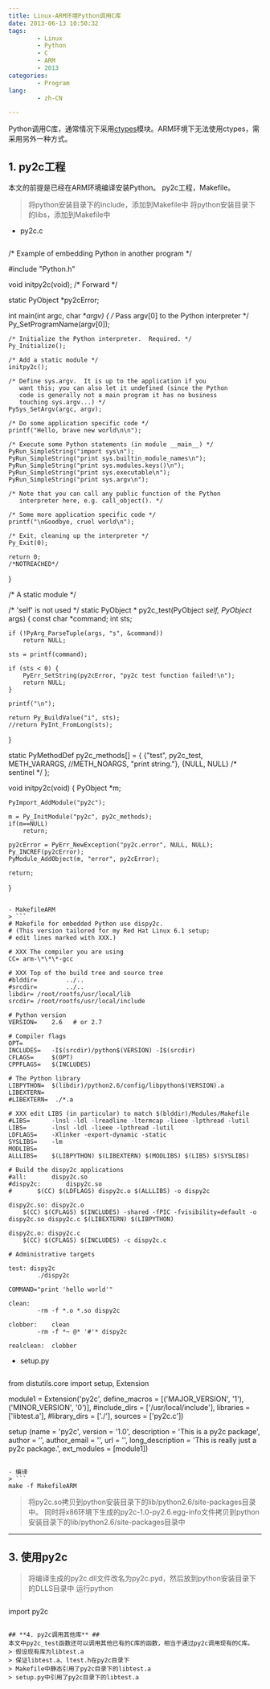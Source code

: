 ```yaml
---
title: Linux-ARM环境Python调用C库
date: 2013-06-13 10:50:32
tags:
        - Linux
        - Python
        - C
        - ARM
        - 2013
categories:
        - Program
lang:
        - zh-CN

---
```

Python调用C库，通常情况下采用[ctypes](http://starship.python.net/crew/theller/ctypes/)模块。ARM环境下无法使用ctypes，需采用另外一种方式。

<!-- more -->
## **1. py2c工程** ##
本文的前提是已经在ARM环境编译安装Python。
py2c工程，Makefile。
> 将python安装目录下的include，添加到Makefile中
> 将python安装目录下的libs，添加到Makefile中

- py2c.c
> ```
/* Example of embedding Python in another program */

#include "Python.h"

void initpy2c(void); /* Forward */

static PyObject *py2cError;

int
main(int argc, char **argv)
{
    /* Pass argv[0] to the Python interpreter */
    Py_SetProgramName(argv[0]);
    
    /* Initialize the Python interpreter.  Required. */
    Py_Initialize();
    
    /* Add a static module */
    initpy2c();
    
    /* Define sys.argv.  It is up to the application if you
       want this; you can also let it undefined (since the Python 
       code is generally not a main program it has no business
       touching sys.argv...) */
    PySys_SetArgv(argc, argv);
    
    /* Do some application specific code */
    printf("Hello, brave new world\n\n");
    
    /* Execute some Python statements (in module __main__) */
    PyRun_SimpleString("import sys\n");
    PyRun_SimpleString("print sys.builtin_module_names\n");
    PyRun_SimpleString("print sys.modules.keys()\n");
    PyRun_SimpleString("print sys.executable\n");
    PyRun_SimpleString("print sys.argv\n");
    
    /* Note that you can call any public function of the Python
       interpreter here, e.g. call_object(). */
    
    /* Some more application specific code */
    printf("\nGoodbye, cruel world\n");
    
    /* Exit, cleaning up the interpreter */
    Py_Exit(0);
    
    return 0;
    /*NOTREACHED*/
}

/* A static module */

/* 'self' is not used */
static PyObject *
py2c_test(PyObject *self, PyObject* args)
{
    const char *command;
    int sts;

    if (!PyArg_ParseTuple(args, "s", &command))
        return NULL;
    
    sts = printf(command);
    
    if (sts < 0) {
        PyErr_SetString(py2cError, "py2c test function failed!\n");
        return NULL;
    }
    
    printf("\n");
    
    return Py_BuildValue("i", sts);
    //return PyInt_FromLong(sts);
}

static PyMethodDef py2c_methods[] = {
    {"test",		py2c_test,	METH_VARARGS, //METH_NOARGS,
     "print string."},
    {NULL,		NULL}		/* sentinel */
};

void
initpy2c(void)
{
    PyObject *m;
    
    PyImport_AddModule("py2c");
    
    m = Py_InitModule("py2c", py2c_methods);
    if(m==NULL)
        return;
    
    py2cError = PyErr_NewException("py2c.error", NULL, NULL);
    Py_INCREF(py2cError);
    PyModule_AddObject(m, "error", py2cError);
    
    return;
}

```

- MakefileARM
> ```
# Makefile for embedded Python use dispy2c.
# (This version tailored for my Red Hat Linux 6.1 setup;
# edit lines marked with XXX.)

# XXX The compiler you are using
CC= arm-\*\*\*-gcc

# XXX Top of the build tree and source tree
#blddir=		../..
#srcdir=		../..
libdir= /root/rootfs/usr/local/lib
srcdir= /root/rootfs/usr/local/include

# Python version
VERSION=	2.6   # or 2.7

# Compiler flags
OPT=	
INCLUDES=	-I$(srcdir)/python$(VERSION) -I$(srcdir)
CFLAGS=		$(OPT)
CPPFLAGS=	$(INCLUDES)

# The Python library
LIBPYTHON=	$(libdir)/python2.6/config/libpython$(VERSION).a
LIBEXTERN=
#LIBEXTERN=  ./*.a

# XXX edit LIBS (in particular) to match $(blddir)/Modules/Makefile
#LIBS=		-lnsl -ldl -lreadline -ltermcap -lieee -lpthread -lutil
LIBS=		-lnsl -ldl -lieee -lpthread -lutil
LDFLAGS=	-Xlinker -export-dynamic -static
SYSLIBS=	-lm
MODLIBS=	
ALLLIBS=	$(LIBPYTHON) $(LIBEXTERN) $(MODLIBS) $(LIBS) $(SYSLIBS)

# Build the dispy2c applications
#all:		dispy2c.so
#dispy2c:		dispy2c.so
#		$(CC) $(LDFLAGS) dispy2c.o $(ALLLIBS) -o dispy2c 

dispy2c.so: dispy2c.o
	$(CC) $(CFLAGS) $(INCLUDES) -shared -fPIC -fvisibility=default -o dispy2c.so dispy2c.c $(LIBEXTERN) $(LIBPYTHON)

dispy2c.o: dispy2c.c
	$(CC) $(CFLAGS) $(INCLUDES) -c dispy2c.c

# Administrative targets

test: dispy2c
		./dispy2c

COMMAND="print 'hello world'"

clean:
		-rm -f *.o *.so dispy2c

clobber:	clean
		-rm -f *~ @* '#'* dispy2c

realclean:	clobber

```

- setup.py
> ```
from distutils.core import setup, Extension

module1 = Extension('py2c',
                    define_macros = [('MAJOR_VERSION', '1'),
                                     ('MINOR_VERSION', '0')],
                    #include_dirs = ['/usr/local/include'],
                    libraries = ['libtest.a'],
                    #library_dirs = ['./'],
                    sources = ['py2c.c'])

setup (name = 'py2c',
       version = '1.0',
       description = 'This is a py2c package',
       author = '',
       author_email = '',
       url = '',
       long_description = 'This is really just a py2c package.',
       ext_modules = [module1])
```

- 编译
> ```
make -f MakefileARM
```
> 将py2c.so拷贝到python安装目录下的lib/python2.6/site-packages目录中。
> 同时将x86环境下生成的py2c-1.0-py2.6.egg-info文件拷贝到python安装目录下的lib/python2.6/site-packages目录中


----------
## **3. 使用py2c** ##
> 将编译生成的py2c.dll文件改名为py2c.pyd，然后放到python安装目录下的DLLS目录中
> 运行python
> ```
import py2c
```

## **4. py2c调用其他库** ##
本文中py2c_test函数还可以调用其他已有的C库的函数，相当于通过py2c调用现有的C库。
> 假设现有库为libtest.a
> 保证libtest.a、ltest.h在py2c目录下
> Makefile中静态引用了py2c目录下的libtest.a
> setup.py中引用了py2c目录下的libtest.a

